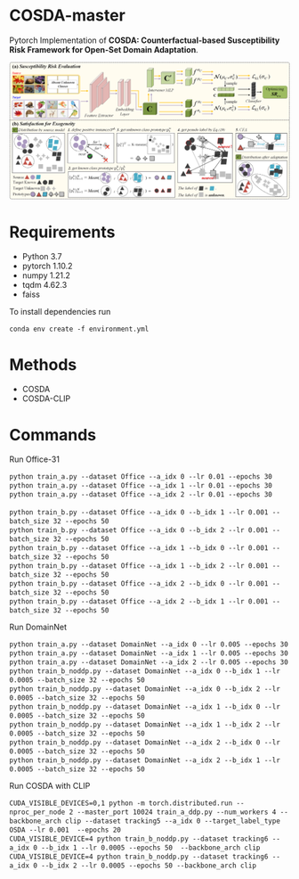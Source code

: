 # COSDA-master
Pytorch Implementation of **COSDA: Counterfactual-based Susceptibility Risk Framework for Open-Set Domain Adaptation**.

![image](https://github.com/ZHOURui6025/COSDA-master/blob/master/method.png)


# Requirements
- Python 3.7
- pytorch 1.10.2
- numpy 1.21.2
- tqdm 4.62.3
- faiss

To install dependencies run
 ```
conda env create -f environment.yml
```

# Methods

- COSDA
- COSDA-CLIP

# Commands
 Run Office-31
 ```
python train_a.py --dataset Office --a_idx 0 --lr 0.01 --epochs 30
python train_a.py --dataset Office --a_idx 1 --lr 0.01 --epochs 30
python train_a.py --dataset Office --a_idx 2 --lr 0.01 --epochs 30

python train_b.py --dataset Office --a_idx 0 --b_idx 1 --lr 0.001 --batch_size 32 --epochs 50 
python train_b.py --dataset Office --a_idx 0 --b_idx 2 --lr 0.001 --batch_size 32 --epochs 50
python train_b.py --dataset Office --a_idx 1 --b_idx 0 --lr 0.001 --batch_size 32 --epochs 50 
python train_b.py --dataset Office --a_idx 1 --b_idx 2 --lr 0.001 --batch_size 32 --epochs 50 
python train_b.py --dataset Office --a_idx 2 --b_idx 0 --lr 0.001 --batch_size 32 --epochs 50  
python train_b.py --dataset Office --a_idx 2 --b_idx 1 --lr 0.001 --batch_size 32 --epochs 50 
```

Run DomainNet
 ```
python train_a.py --dataset DomainNet --a_idx 0 --lr 0.005 --epochs 30
python train_a.py --dataset DomainNet --a_idx 1 --lr 0.005 --epochs 30
python train_a.py --dataset DomainNet --a_idx 2 --lr 0.005 --epochs 30
python train_b_noddp.py --dataset DomainNet --a_idx 0 --b_idx 1 --lr 0.0005 --batch_size 32 --epochs 50 
python train_b_noddp.py --dataset DomainNet --a_idx 0 --b_idx 2 --lr 0.0005 --batch_size 32 --epochs 50 
python train_b_noddp.py --dataset DomainNet --a_idx 1 --b_idx 0 --lr 0.0005 --batch_size 32 --epochs 50 
python train_b_noddp.py --dataset DomainNet --a_idx 1 --b_idx 2 --lr 0.0005 --batch_size 32 --epochs 50
python train_b_noddp.py --dataset DomainNet --a_idx 2 --b_idx 0 --lr 0.0005 --batch_size 32 --epochs 50 
python train_b_noddp.py --dataset DomainNet --a_idx 2 --b_idx 1 --lr 0.0005 --batch_size 32 --epochs 50 
```




Run COSDA with CLIP
```
CUDA_VISIBLE_DEVICES=0,1 python -m torch.distributed.run --nproc_per_node 2 --master_port 10024 train_a_ddp.py --num_workers 4 --backbone_arch clip --dataset tracking5 --a_idx 0 --target_label_type OSDA --lr 0.001  --epochs 20
CUDA_VISIBLE_DEVICE=4 python train_b_noddp.py --dataset tracking6 --a_idx 0 --b_idx 1 --lr 0.0005 --epochs 50  --backbone_arch clip
CUDA_VISIBLE_DEVICE=4 python train_b_noddp.py --dataset tracking6 --a_idx 0 --b_idx 2 --lr 0.0005 --epochs 50 --backbone_arch clip

```
